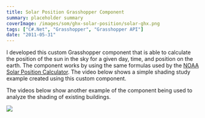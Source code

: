 ```yaml
---
title: Solar Position Grasshopper Component
summary: placeholder summary
coverImage: /images/som/ghx-solar-position/solar-ghx.png
tags: ["C#.Net", "Grasshopper", "Grasshopper API"]
date: "2011-05-31"
---
```


I developed this custom Grasshopper component that is able to calculate the position of the sun in the sky for a given day, time, and position on the earth. The component works by using the same formulas used by the [NOAA Solar Position Calculator](http://www.esrl.noaa.gov/gmd/grad/solcalc/azel.html). The video below shows a simple shading study example created using this custom component.

The videos below show another example of the component being used to analyze the shading of existing buildings.

![](/images/som/ghx-solar-position/solar-calc-sample.png)

